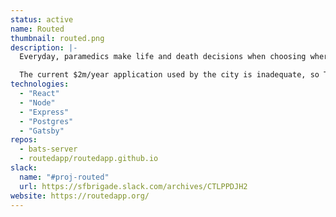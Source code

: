 ```yaml
---
status: active
name: Routed
thumbnail: routed.png
description: |-
  Everyday, paramedics make life and death decisions when choosing where to take patients. And they have to rely on their own experience to make the right choices.

  The current $2m/year application used by the city is inadequate, so TeamBATS is piloting an app that helps paramedics know which ERs have available beds, and ERs can learn about patients who are en route.
technologies:
  - "React"
  - "Node"
  - "Express"
  - "Postgres"
  - "Gatsby"
repos:
  - bats-server
  - routedapp/routedapp.github.io
slack:
  name: "#proj-routed"
  url: https://sfbrigade.slack.com/archives/CTLPPDJH2
website: https://routedapp.org/
---
```

